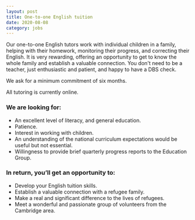 ```yaml
---
layout: post
title: One-to-one English tuition
date: 2020-08-08
category: jobs
---
```


Our one-to-one English tutors work with individual children in a family, helping with their homework, monitoring their progress, and correcting their English. It is very rewarding, offering an opportunity to get to know the whole family and establish a valuable connection. You don't need to be a teacher, just enthusiastic and patient, and happy to have a DBS check.

We ask for a minimum commitment of six months.

All tutoring is currently online.

### We are looking for:

- An excellent level of literacy, and general education.
- Patience.
- Interest in working with children.
- An understanding of the national curriculum expectations would be useful but not essential.
- Willingness to provide brief quarterly progress reports to the Education Group.

### In return, you’ll get an opportunity to:

- Develop your English tuition skills.
- Establish a valuable connection with a refugee family.
- Make a real and significant difference to the lives of refugees.
- Meet a wonderful and passionate group of volunteers from the Cambridge area.
